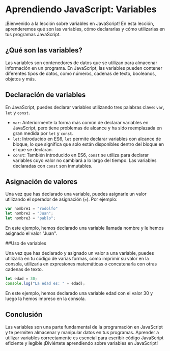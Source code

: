 # Aprendiendo JavaScript: Variables

¡Bienvenido a la lección sobre variables en JavaScript! En esta lección, aprenderemos qué son las variables, cómo declararlas y cómo utilizarlas en tus programas JavaScript.

## ¿Qué son las variables?

Las variables son contenedores de datos que se utilizan para almacenar información en un programa. En JavaScript, las variables pueden contener diferentes tipos de datos, como números, cadenas de texto, booleanos, objetos y más.

## Declaración de variables

En JavaScript, puedes declarar variables utilizando tres palabras clave: `var`, `let` y `const`.

- `var`: Anteriormente la forma más común de declarar variables en JavaScript, pero tiene problemas de alcance y ha sido reemplazada en gran medida por `let` y `const`.
- `let`: Introducido en ES6, `let` permite declarar variables con alcance de bloque, lo que significa que solo están disponibles dentro del bloque en el que se declaran.
- `const`: También introducido en ES6, `const` se utiliza para declarar variables cuyo valor no cambiará a lo largo del tiempo. Las variables declaradas con `const` son inmutables.

## Asignación de valores

Una vez que has declarado una variable, puedes asignarle un valor utilizando el operador de asignación (`=`). Por ejemplo:

```javascript
var nombre1 = "rodolfo"
let nombre2 = "Juan";
let nombre3 = "pablo";
```

En este ejemplo, hemos declarado una variable llamada nombre y le hemos asignado el valor "Juan".

##Uso de variables

Una vez que has declarado y asignado un valor a una variable, puedes utilizarla en tu código de varias formas, como imprimir su valor en la consola, utilizarla en expresiones matemáticas o concatenarla con otras cadenas de texto.

```javascript
let edad = 30;
console.log("La edad es: " + edad);
```

En este ejemplo, hemos declarado una variable edad con el valor 30 y luego la hemos impreso en la consola.

## Conclusión

Las variables son una parte fundamental de la programación en JavaScript y te permiten almacenar y manipular datos en tus programas. Aprender a utilizar variables correctamente es esencial para escribir código JavaScript eficiente y legible.¡Diviértete aprendiendo sobre variables en JavaScript!
